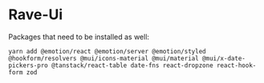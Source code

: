 # Rave-Ui

Packages that need to be installed as well:

```
yarn add @emotion/react @emotion/server @emotion/styled @hookform/resolvers @mui/icons-material @mui/material @mui/x-date-pickers-pro @tanstack/react-table date-fns react-dropzone react-hook-form zod
```
